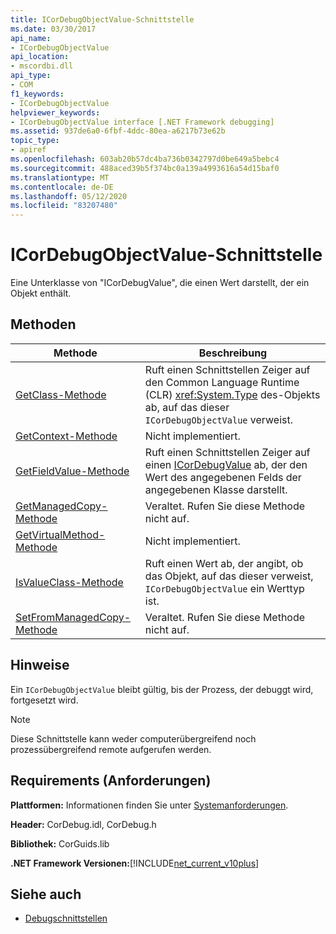 ```yaml
---
title: ICorDebugObjectValue-Schnittstelle
ms.date: 03/30/2017
api_name:
- ICorDebugObjectValue
api_location:
- mscordbi.dll
api_type:
- COM
f1_keywords:
- ICorDebugObjectValue
helpviewer_keywords:
- ICorDebugObjectValue interface [.NET Framework debugging]
ms.assetid: 937de6a0-6fbf-4ddc-80ea-a6217b73e62b
topic_type:
- apiref
ms.openlocfilehash: 603ab20b57dc4ba736b0342797d0be649a5bebc4
ms.sourcegitcommit: 488aced39b5f374bc0a139a4993616a54d15baf0
ms.translationtype: MT
ms.contentlocale: de-DE
ms.lasthandoff: 05/12/2020
ms.locfileid: "83207480"
---
```

# <a name="icordebugobjectvalue-interface"></a>ICorDebugObjectValue-Schnittstelle

Eine Unterklasse von "ICorDebugValue", die einen Wert darstellt, der ein Objekt enthält.  
  
## <a name="methods"></a>Methoden  
  
|Methode|Beschreibung|  
|------------|-----------------|  
|[GetClass-Methode](icordebugobjectvalue-getclass-method.md)|Ruft einen Schnittstellen Zeiger auf den Common Language Runtime (CLR) <xref:System.Type> des-Objekts ab, auf das dieser `ICorDebugObjectValue` verweist.|  
|[GetContext-Methode](icordebugobjectvalue-getcontext-method.md)|Nicht implementiert.|  
|[GetFieldValue-Methode](icordebugobjectvalue-getfieldvalue-method.md)|Ruft einen Schnittstellen Zeiger auf einen [ICorDebugValue](icordebugvalue-interface.md) ab, der den Wert des angegebenen Felds der angegebenen Klasse darstellt.|  
|[GetManagedCopy-Methode](icordebugobjectvalue-getmanagedcopy-method.md)|Veraltet. Rufen Sie diese Methode nicht auf.|  
|[GetVirtualMethod-Methode](icordebugobjectvalue-getvirtualmethod-method.md)|Nicht implementiert.|  
|[IsValueClass-Methode](icordebugobjectvalue-isvalueclass-method.md)|Ruft einen Wert ab, der angibt, ob das Objekt, auf das dieser verweist, `ICorDebugObjectValue` ein Werttyp ist.|  
|[SetFromManagedCopy-Methode](icordebugobjectvalue-setfrommanagedcopy-method.md)|Veraltet. Rufen Sie diese Methode nicht auf.|  
  
## <a name="remarks"></a>Hinweise  
 Ein `ICorDebugObjectValue` bleibt gültig, bis der Prozess, der debuggt wird, fortgesetzt wird.  
  
> [!NOTE]
> Diese Schnittstelle kann weder computerübergreifend noch prozessübergreifend remote aufgerufen werden.  
  
## <a name="requirements"></a>Requirements (Anforderungen)  
 **Plattformen:** Informationen finden Sie unter [Systemanforderungen](../../get-started/system-requirements.md).  
  
 **Header:** CorDebug.idl, CorDebug.h  
  
 **Bibliothek:** CorGuids.lib  
  
 **.NET Framework Versionen:**[!INCLUDE[net_current_v10plus](../../../../includes/net-current-v10plus-md.md)]  
  
## <a name="see-also"></a>Siehe auch

- [Debugschnittstellen](debugging-interfaces.md)
